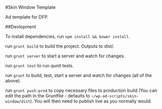#Skin Window Template

Ad template for DFP.

##Devlopment

To install dependencies, run `npm install && bower install`.

run `grunt build` to build the project. Outputs to dist/.

run `grunt server` to start a server and watch for changes.

run `grunt test` to run qunit tests.

run `grunt` to build, test, start a server and watch for changes (all of the above).

run `grunt push:prod` to copy necessary files to production build (You can edit the path in the Gruntfile - defaults to `~/wp-ad-scripts/skin-window/dist`). You will then need to publish live as you normally would.
